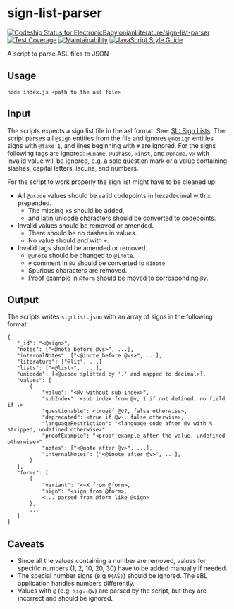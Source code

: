 # sign-list-parser

[![Codeship Status for ElectronicBabylonianLiterature/sign-list-parser](https://app.codeship.com/projects/87135f00-8ced-0136-a3ab-620930fa43d6/status?branch=master)](https://app.codeship.com/projects/303555)
[![Test Coverage](https://api.codeclimate.com/v1/badges/ec4866b077a383114d36/test_coverage)](https://codeclimate.com/github/ElectronicBabylonianLiterature/sign-list-parser/test_coverage)
[![Maintainability](https://api.codeclimate.com/v1/badges/ec4866b077a383114d36/maintainability)](https://codeclimate.com/github/ElectronicBabylonianLiterature/sign-list-parser/maintainability)
[![JavaScript Style Guide](https://img.shields.io/badge/code_style-standard-brightgreen.svg)](https://standardjs.com)

A script to parse ASL files to JSON

## Usage

```
node index.js <path to the asl file>
```

## Input

The scripts expects a sign list file in the asl format. See: [SL: Sign Lists](http://build-oracc.museum.upenn.edu/ns/sl/1.0/). The script parses all `@sign` entities from the file and ignores `@nosign` entities signs with `@fake 1`, and lines beginning with `#` are ignored. For the signs following tags are ignored: `@uname`, `@uphase`, `@inst`, and `@pname`. `v@` with invalid value will be ignored, e.g. a sole question mark or a value containing slashes, capital letters, lacuna, and numbers.

For the script to work properly the sign list might have to be cleaned up:

- All `@ucode` values should be valid codepoints in hexadecimal with x prepended.
    - The missing xs should be added,
    - and latin unicode characters should be converted to codepoints.
- Invalid values should be removed or amended.
    - There should be no dashes in values.
    - No value should end with `+`.
- Invalid tags should be amended or removed.
    - `@unote` should be changed to `@inote`.
    - `#` comment in `@v` should be converted to `@inote`.
    - Spurious characters are removed.
    - Proof example in `@form` should be moved to corresponding `@v`.

## Output

The scripts writes `signList.json` with an array of signs in the following format:

 ```
{
    "_id": "<@sign>",
    "notes": ["<@note before @vs>", ...],
    "internalNotes": ["<@inote before @vs>", ...],
    "literature": ["@lit", ...]
    "lists": ["<@list>",  ...],
    "unicode": [<@ucode splitted by '.' and mapped to decimal>],
    "values": [
        {
            "value": "<@v without sub index>",
            "subIndex": <sub index from @v, 1 if not defined, no field if ₓ>
            "questionable": <trueif @v?, false otherwise>,
            "deprecated": <true if @v-, false otherwise>,
            "languageRestriction": "<language code after @v with % stripped, undefined otherwise>"
            "proofExample": "<proof example after the value, undefined otherwise>"
            "notes": ["<@note after @v>", ...],
            "internalNotes": ["<@inote after @v>", ...],
        }
    ],
    "forms": [
        {
            "variant": "<~X from @form>,
            "sign": "<sign from @form>,
            <... parsed from @form like @sign>
        },
        ...
    ]
}
```

## Caveats

- Since all the values containing a number are removed, values for specific numbers (1, 2, 10, 20, 30) have to be added manually if needed.
- The special number signs (e.g `9(AŠ)`) should be ignored. The eBL application handles numbers differently.
- Values with `@` (e.g. `sig₁₅@v`) are parsed by the script, but they are incorrect and should be ignored.

